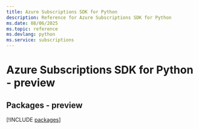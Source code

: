 ```yaml
---
title: Azure Subscriptions SDK for Python
description: Reference for Azure Subscriptions SDK for Python
ms.date: 08/06/2025
ms.topic: reference
ms.devlang: python
ms.service: subscriptions
---
```

# Azure Subscriptions SDK for Python - preview
## Packages - preview
[!INCLUDE [packages](subscriptions-index.md)]